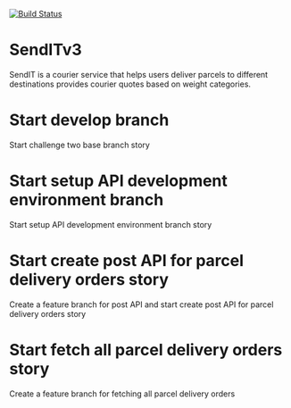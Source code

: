 [![Build Status](https://travis-ci.com/queenfiona/SendITv3.svg?branch=ft-parcels-get-API-161814924)](https://travis-ci.com/queenfiona/SendITv3)
# SendITv3
SendIT is a courier service that helps users deliver parcels to different destinations provides courier quotes based on weight categories.
# Start develop branch
Start challenge two base branch story
# Start setup API development environment branch
Start setup API development environment branch story
# Start create post API for parcel delivery orders story
Create a feature branch for post API and start create post API for parcel delivery orders story
# Start fetch all parcel delivery orders story
Create a feature branch for fetching all parcel delivery orders


